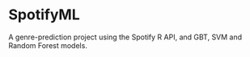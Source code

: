 # SpotifyML
A genre-prediction project using the Spotify R API, and GBT, SVM and Random Forest models. 
